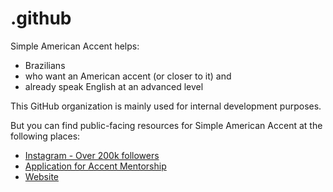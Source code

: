 # .github

Simple American Accent helps:
- Brazilians
- who want an American accent (or closer to it) and
- already speak English at an advanced level

This GitHub organization is mainly used for internal development purposes.

But you can find public-facing resources for Simple American Accent at the following places:

- [Instagram - Over 200k followers](https://www.instagram.com/SimpleAmericanAccent)
- [Application for Accent Mentorship](https://www.simpleamericanaccent.com/mg-mw/?utm_source=saa_github)
- [Website](https://www.SimpleAmericanAccent.com?utm_source=saa_github)
